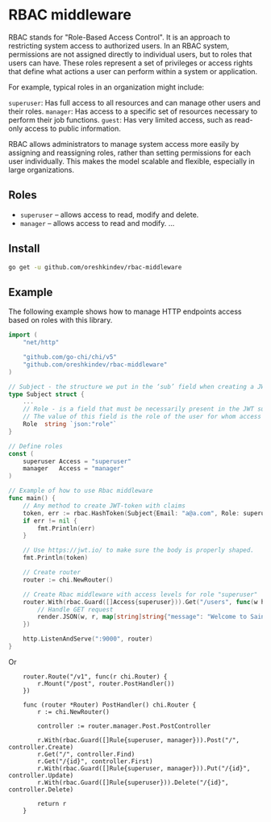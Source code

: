 # RBAC middleware

RBAC stands for "Role-Based Access Control". It is an approach to restricting system access to authorized users. In an RBAC system, permissions are not assigned directly to individual users, but to roles that users can have. These roles represent a set of privileges or access rights that define what actions a user can perform within a system or application.

For example, typical roles in an organization might include:

`superuser`: Has full access to all resources and can manage other users and their roles.
`manager`: Has access to a specific set of resources necessary to perform their job functions.
`guest`: Has very limited access, such as read-only access to public information.

RBAC allows administrators to manage system access more easily by assigning and reassigning roles, rather than setting permissions for each user individually. This makes the model scalable and flexible, especially in large organizations.

## Roles

- `superuser` – allows access to read, modify and delete.
- `manager` – allows access to read and modify.
  ...

## Install

```bash
go get -u github.com/oreshkindev/rbac-middleware
```

## Example

The following example shows how to manage HTTP endpoints access based on roles with this library.

```go
import (
	"net/http"

	"github.com/go-chi/chi/v5"
    "github.com/oreshkindev/rbac-middleware"
)

// Subject - the structure we put in the ‘sub’ field when creating a JWT token.
type Subject struct {
	...
    // Role - is a field that must be necessarily present in the JWT subject.
    // The value of this field is the role of the user for whom access will be granted.
	Role  string `json:"role"`
}

// Define roles
const (
	superuser Access = "superuser"
	manager   Access = "manager"
)

// Example of how to use Rbac middleware
func main() {
	// Any method to create JWT-token with claims
	token, err := rbac.HashToken(Subject{Email: "a@a.com", Role: superuser}, 1)
	if err != nil {
		fmt.Println(err)
	}

    // Use https://jwt.io/ to make sure the body is properly shaped.
	fmt.Println(token)

	// Create router
	router := chi.NewRouter()

	// Create Rbac middleware with access levels for role "superuser"
	router.With(rbac.Guard([]Access{superuser})).Get("/users", func(w http.ResponseWriter, r *http.Request) {
		// Handle GET request
		render.JSON(w, r, map[string]string{"message": "Welcome to Saint-Tropez"})
	})

	http.ListenAndServe(":9000", router)
}

```

Or

```golang
	router.Route("/v1", func(r chi.Router) {
		r.Mount("/post", router.PostHandler())
	})

    func (router *Router) PostHandler() chi.Router {
        r := chi.NewRouter()

        controller := router.manager.Post.PostController

        r.With(rbac.Guard([]Rule{superuser, manager})).Post("/", controller.Create)
        r.Get("/", controller.Find)
        r.Get("/{id}", controller.First)
        r.With(rbac.Guard([]Rule{superuser, manager})).Put("/{id}", controller.Update)
        r.With(rbac.Guard([]Rule{superuser})).Delete("/{id}", controller.Delete)

	    return r
    }
```
